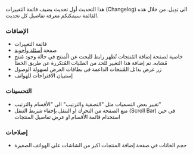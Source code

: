 هذا التحديث أول تحديث يضيف قائمة التغييرات (Changelog) الى بَدِيل. من خلال هذه
القائمة سيمكنكم معرفة تفاصيل كل تحديث.

### الإضافات

- قائمة التغييرات
- صفحة [أسئلة وأجوبة](/faq)
- خاصية لصفحة إضافة المُنتجات تُظهر رابط للبحث عن الُمنتج في حالة وجود
  مُنتج مُشابه. تم إضافة هذا التغيير للحد من الطلبات المُتكررة عن طريق الخطأ
- زر عرض بدائل المُنتجات الداعمة في بطاقات العرض لسهولة الوصول
- إستبيان الاقتراحات للهواتف

### التحسينات

- تغيير بعض التسميات مثل "التصفية والترتيب" الى "الأقسام والترتيب"
- منع الصفحة من التحرك او التنقل بإخفاء شريط التنقل (Scroll Bar) في حين استخدام
  قائمة الأقسام او عرض تفاصيل المنتجات

### إصلاحات

- حجم الخانات في صفحة إضافة المنتجات اكبر من الشاشات على الهواتف الصغيرة
